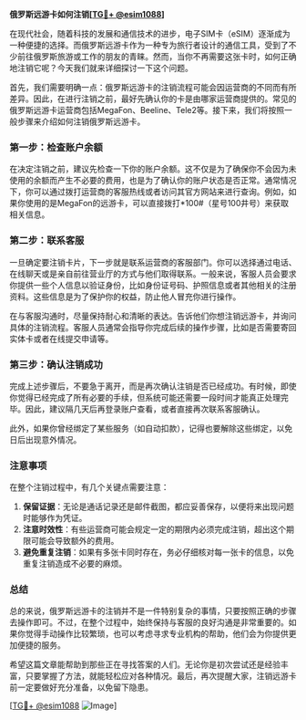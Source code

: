 **俄罗斯远游卡如何注销[[TG💪+ @esim1088](https://t.me/s/esim1088)]**

在现代社会，随着科技的发展和通信技术的进步，电子SIM卡（eSIM）逐渐成为一种便捷的选择。而俄罗斯远游卡作为一种专为旅行者设计的通信工具，受到了不少前往俄罗斯旅游或工作的朋友的青睐。然而，当你不再需要这张卡时，如何正确地注销它呢？今天我们就来详细探讨一下这个问题。

首先，我们需要明确一点：俄罗斯远游卡的注销流程可能会因运营商的不同而有所差异。因此，在进行注销之前，最好先确认你的卡是由哪家运营商提供的。常见的俄罗斯远游卡运营商包括MegaFon、Beeline、Tele2等。接下来，我们将按照一般步骤来介绍如何注销俄罗斯远游卡。

### 第一步：检查账户余额

在决定注销之前，建议先检查一下你的账户余额。这不仅是为了确保你不会因为未使用的余额而产生不必要的费用，也是为了确认你的账户状态是否正常。通常情况下，你可以通过拨打运营商的客服热线或者访问其官方网站来进行查询。例如，如果你使用的是MegaFon的远游卡，可以直接拨打*100#（星号100井号）来获取相关信息。

### 第二步：联系客服

一旦确定要注销卡片，下一步就是联系运营商的客服部门。你可以选择通过电话、在线聊天或是亲自前往营业厅的方式与他们取得联系。一般来说，客服人员会要求你提供一些个人信息以验证身份，比如身份证号码、护照信息或者其他相关的注册资料。这些信息是为了保护你的权益，防止他人冒充你进行操作。

在与客服沟通时，尽量保持耐心和清晰的表达。告诉他们你想注销远游卡，并询问具体的注销流程。客服人员通常会指导你完成后续的操作步骤，比如是否需要寄回实体卡或者在线提交申请等。

### 第三步：确认注销成功

完成上述步骤后，不要急于离开，而是再次确认注销是否已经成功。有时候，即使你觉得已经完成了所有必要的手续，但系统可能还需要一段时间才能真正处理完毕。因此，建议隔几天后再登录账户查看，或者直接再次联系客服确认。

此外，如果你曾经绑定了某些服务（如自动扣款），记得也要解除这些绑定，以免日后出现意外情况。

### 注意事项

在整个注销过程中，有几个关键点需要注意：

1. **保留证据**：无论是通话记录还是邮件截图，都应妥善保存，以便将来出现问题时能够作为凭证。
2. **注意时效性**：有些运营商可能会规定一定的期限内必须完成注销，超出这个期限可能会导致额外的费用。
3. **避免重复注销**：如果有多张卡同时存在，务必仔细核对每一张卡的信息，以免重复注销造成不必要的麻烦。

### 总结

总的来说，俄罗斯远游卡的注销并不是一件特别复杂的事情，只要按照正确的步骤去操作即可。不过，在整个过程中，始终保持与客服的良好沟通是非常重要的。如果你觉得手动操作比较繁琐，也可以考虑寻求专业机构的帮助，他们会为你提供更加便捷的服务。

希望这篇文章能帮助到那些正在寻找答案的人们。无论你是初次尝试还是经验丰富，只要掌握了方法，就能轻松应对各种情况。最后，再次提醒大家，注销远游卡前一定要做好充分准备，以免留下隐患。

[[TG💪+ @esim1088](https://t.me/s/esim1088) ![Image](https://i.postimg.cc/4NQfJmqS/Snipaste-2025-05-13-00-14-12.png)]